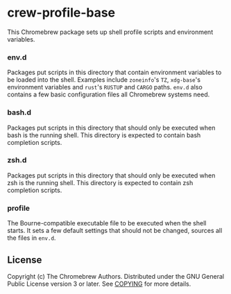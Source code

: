 # crew-profile-base

This Chromebrew package sets up shell profile scripts and environment variables.

### env.d

Packages put scripts in this directory that contain environment variables to be loaded into the shell. Examples include `zoneinfo`'s `TZ`, `xdg-base`'s environment variables and `rust`'s `RUSTUP` and `CARGO` paths. `env.d` also contains a few basic configuration files all Chromebrew systems need.

### bash.d

Packages put scripts in this directory that should only be executed when bash is the running shell. This directory is expected to contain bash completion scripts.

### zsh.d

Packages put scripts in this directory that should only be executed when zsh is the running shell. This directory is expected to contain zsh completion scripts.

### profile

The Bourne-compatible executable file to be executed when the shell starts. It sets a few default settings that should not be changed, sources all the files in `env.d`.

## License

Copyright (c) The Chromebrew Authors. Distributed under the GNU General Public License version 3 or later. See [COPYING](https://github.com/chromebrew/crew-profile-base/blob/master/COPYING) for more details.
